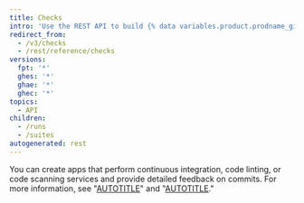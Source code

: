 ```yaml
---
title: Checks
intro: 'Use the REST API to build {% data variables.product.prodname_github_apps %} that run powerful checks against the code changes in a repository.'
redirect_from:
  - /v3/checks
  - /rest/reference/checks
versions:
  fpt: '*'
  ghes: '*'
  ghae: '*'
  ghec: '*'
topics:
  - API
children:
  - /runs
  - /suites
autogenerated: rest
---
```


You can create apps that perform continuous integration, code linting, or code scanning services and provide detailed feedback on commits. For more information, see "[AUTOTITLE](/rest/guides/using-the-rest-api-to-interact-with-checks)" and "[AUTOTITLE](/apps/creating-github-apps/writing-code-for-a-github-app/building-ci-checks-with-a-github-app)."

<!-- Content after this section is automatically generated -->
